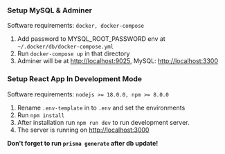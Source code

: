 ### Setup MySQL & Adminer

Software requirements: `docker, docker-compose`
1. Add password to MYSQL_ROOT_PASSWORD env at `~/.docker/db/docker-compose.yml`
2. Run `docker-compose up` in that directory
3. Adminer will be at [http://localhost:9025](http://localhost:9025), MySQL: [http://localhost:3300](http://localhost:3300)

### Setup React App In Development Mode

Software requirements: `nodejs >= 18.0.0, npm >= 8.0.0`
1. Rename `.env-template` in to `.env` and set the environments
2. Run `npm install`
3. After installation run `npm run dev` to run development server. 
4. The server is running on [http://localhost:3000](http://localhost:3000)

**Don't forget to run `prisma generate` after db update!**
